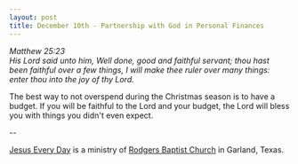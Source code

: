 ```yaml
---
layout: post
title: December 10th - Partnership with God in Personal Finances
---
```


_Matthew 25:23  
His Lord said unto him, Well done, good and faithful servant; thou
hast been faithful over a few things, I will make thee ruler over
many things: enter thou into the joy of thy Lord._

The best way to not overspend during the Christmas season is to
have a budget. If you will be faithful to the Lord and your budget,
the Lord will bless you with things you didn't even expect.

 --

<a href=http://jesuseveryday.net>Jesus Every Day</a> is a ministry of <a href=http://rodgersbaptist.net>Rodgers Baptist Church</a> in Garland, Texas.
